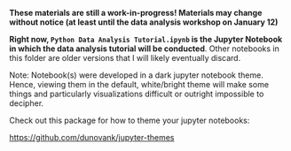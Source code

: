 **These materials are still a work-in-progress! Materials may change without notice (at least until the data analysis workshop on January 12)**

**Right now, `Python Data Analysis Tutorial.ipynb` is the Jupyter Notebook in which the data analysis tutorial will be conducted**. Other notebooks in this folder are older versions that I will likely eventually discard.

Note: Notebook(s) were developed in a dark jupyter notebook theme. Hence, viewing them in the default, white/bright theme will make some things and particularly visualizations difficult or outright impossible to decipher.

Check out this package for how to theme your jupyter notebooks:

https://github.com/dunovank/jupyter-themes
